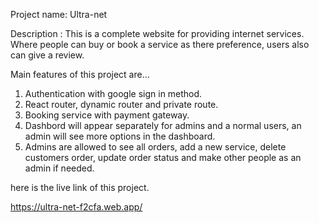 Project name: Ultra-net

Description : This is a complete website for providing internet services. Where people can buy or book a service as there preference, users also can give a review.

Main features of this project are...

1) Authentication with google sign in method.
2) React router, dynamic router and private route.
3) Booking service with payment gateway.
4) Dashbord will appear separately for admins and a normal users, an admin will see more options in the dashboard.
5) Admins are allowed to see all orders, add a new service, delete customers order, update order status and make other people as an admin if needed.

here is the live link of this project.

https://ultra-net-f2cfa.web.app/
